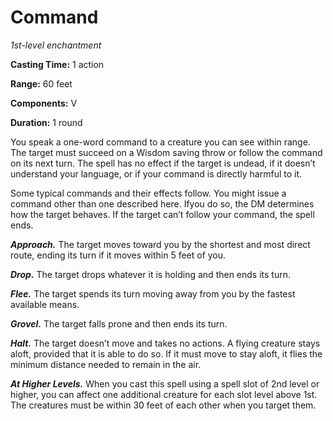 <title>Command</title>

# Command

_1st-level enchantment_

**Casting Time:** 1 action

**Range:** 60 feet

**Components:** V

**Duration:** 1 round

You speak a one-word command to a creature
you can see within range. The target must
succeed on a Wisdom saving throw or follow
the command on its next turn. The spell has
no effect if the target is undead, if it
doesn’t understand your language, or if your
command is directly harmful to it.

Some typical commands and their effects
follow. You might issue a command other than
one described here. Ifyou do so, the DM
determines how the target behaves. If the
target can’t follow your command, the spell
ends.

_**Approach.**_ The target moves toward you
by the shortest and most direct route, ending
its turn if it moves within 5 feet of you.

_**Drop.**_ The target drops whatever it is
holding and then ends its turn.

_**Flee.**_ The target spends its turn moving
away from you by the fastest available means.

_**Grovel.**_ The target falls prone and then
ends its turn.

_**Halt.**_ The target doesn’t move and takes
no actions. A flying creature stays aloft,
provided that it is able to do so. If it must
move to stay aloft, it flies the minimum
distance needed to remain in the air.

_**At Higher Levels.**_ When you cast this
spell using a spell slot of 2nd level or
higher, you can affect one additional
creature for each slot level above 1st. The
creatures must be within 30 feet of each
other when you target them.

